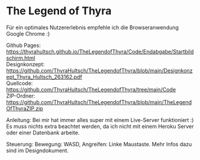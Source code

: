 # The Legend of Thyra

Für ein optimales Nutzererlebnis empfehle ich die Browseranwendung Google Chrome :) 


Github Pages: https://thyrahultsch.github.io/TheLegendofThyra/Code/Endabgabe/Startbildschirm.html <br/>
Designkonzept: https://github.com/ThyraHultsch/TheLegendofThyra/blob/main/Designkonzept_Thyra_Hultsch_263162.pdf <br/>
Quellcode: https://github.com/ThyraHultsch/TheLegendofThyra/tree/main/Code <br/>
ZIP-Ordner: https://github.com/ThyraHultsch/TheLegendofThyra/blob/main/TheLegendOfThyraZIP.zip <br/>

Anleitung: Bei mir hat immer alles super mit einem Live-Server funktioniert :) Es muss nichts extra beachtet werden, da ich nicht mit einem Heroku Server oder einer Datenbank arbeite. 

Steuerung: Bewegung: WASD, Angreifen: Linke Maustaste. Mehr Infos dazu sind im Designdokument. 

  
